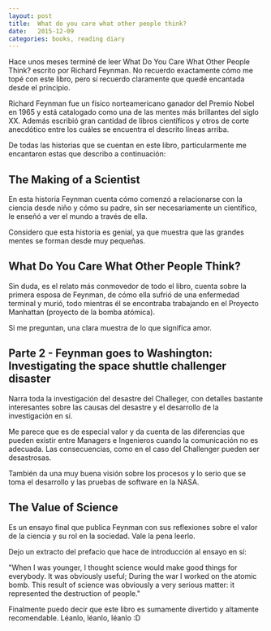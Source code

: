 ```yaml
---
layout: post
title:  What do you care what other people think?
date:   2015-12-09
categories: books, reading diary
---
```


Hace unos meses terminé de leer What Do You Care What Other People Think? escrito por Richard Feynman. No recuerdo exactamente cómo me topé con este libro, pero sí recuerdo claramente que quedé encantada desde el principio.

Richard Feynman fue un físico norteamericano ganador del Premio Nobel en 1965 y está catalogado como una de las mentes más brillantes del siglo XX. Además escribió gran cantidad de libros científicos y otros de corte anecdótico entre los cuáles se encuentra el descrito líneas arriba.

De todas las historias que se cuentan en este libro, particularmente me encantaron estas que describo a continuación:

## The Making of a Scientist

En esta historia Feynman cuenta cómo comenzó a relacionarse con la ciencia desde niño y cómo su padre, sin ser necesariamente un científico, le enseñó a ver el mundo a través de ella. 

Considero que esta historia es genial, ya que muestra que las grandes mentes se forman desde muy pequeñas.

## What Do You Care What Other People Think?

Sin duda, es el relato más conmovedor de todo el libro, cuenta sobre la primera esposa de Feynman, de cómo ella sufrió de una enfermedad terminal y murió, todo mientras él se encontraba trabajando en el Proyecto Manhattan (proyecto de la bomba atómica). 

Si me preguntan, una clara muestra de lo que significa amor.

## Parte 2 - Feynman goes to Washington: Investigating the space shuttle challenger disaster

Narra toda la investigación del desastre del Challeger, con detalles bastante interesantes sobre las causas del desastre y el desarrollo de la investigación en sí. 

Me parece que es de especial valor y da cuenta de las diferencias que pueden existir entre Managers e Ingenieros cuando la comunicación no es adecuada. Las consecuencias, como en el caso del Challenger pueden ser desastrosas.

También da una muy buena visión sobre los procesos y lo serio que se toma el desarrollo y las pruebas de software en la NASA.

## The Value of Science

Es un ensayo final que publica Feynman con sus reflexiones sobre el valor de la ciencia y su rol en la sociedad. Vale la pena leerlo. 

Dejo un extracto del prefacio que hace de introducción al ensayo en sí:

"When I was younger, I thought science would make good things for everybody. It was obviously useful; During the war I worked on the atomic bomb. This result of science was obviously a very serious matter: it represented the destruction of people."

Finalmente puedo decir que este libro es sumamente divertido y altamente recomendable. Léanlo, léanlo, léanlo :D


